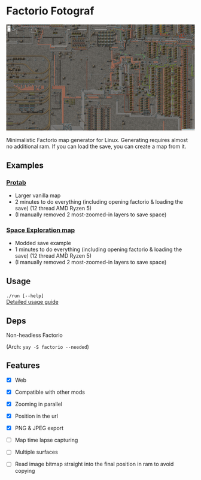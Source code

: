 # Factorio Fotograf

[![demo image](./demo.png)](https://rdck.dev/m/f/protab/)

Minimalistic Factorio map generator for Linux.
Generating requires almost no additional ram. If you can load the save, you can create a map from it.  

## Examples

### [Protab](https://rdck.dev/m/f/protab/)
- Larger vanilla map
- 2 minutes to do everything (including opening factorio & loading the save) (12 thread AMD Ryzen 5)
- (I manually removed 2 most-zoomed-in layers to save space)

### [Space Exploration map](https://rdck.dev/m/f/se/)
- Modded save example
- 1 minutes to do everything (including opening factorio & loading the save) (12 thread AMD Ryzen 5)
- (I manually removed 2 most-zoomed-in layers to save space)

## Usage
`./run [--help]`  
[Detailed usage guide](./docs/guide.md)

## Deps
Non-headless Factorio

(Arch: `yay -S factorio --needed`)  

## Features
- [x] Web
- [x] Compatible with other mods
- [x] Zooming in parallel
- [x] Position in the url
- [x] PNG & JPEG export
- [ ] Map time lapse capturing
- [ ] Multiple surfaces
- [ ] Read image bitmap straight into the final position in ram to avoid copying

